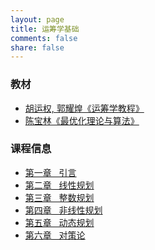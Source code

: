 ```yaml
---
layout: page
title: 运筹学基础
comments: false
share: false
---
```


### 教材
* <a href="https://item.jd.com/14020941.html" class="textlink" target="_blank"> 胡运权, 郭耀煌《运筹学教程》</a><br>
* <a href="https://item.jd.com/12755179.html" class="textlink" target="_blank"> 陈宝林《最优化理论与算法》</a><br>

### 课程信息
* <a href="../OR/引言.pdf" class="textlink" target="_blank">  第一章 &nbsp;  引言<br>
* <a href="../OR/线性规划.pdf" class="textlink" target="_blank">  第二章 &nbsp;  线性规划<br>
* <a href="../OR/整数规划.pdf" class="textlink" target="_blank">  第三章 &nbsp;  整数规划<br>
* <a href="../OR/非线性规划.pdf" class="textlink" target="_blank">  第四章 &nbsp;  非线性规划<br>
* <a href="../OR/动态规划.pdf" class="textlink" target="_blank">  第五章 &nbsp;  动态规划<br>
* <a href="../OR/对策论.pdf" class="textlink" target="_blank">  第六章 &nbsp;  对策论<br>
